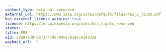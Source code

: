 ```yaml
---
content_type: external-resource
external_url: https://www.iatp.org/sites/default/files/451_2_73503.pdf
has_external_license_warning: true
license: https://en.wikipedia.org/wiki/All_rights_reserved
status: ''
title: PDF
uid: 38e87a39-0671-47d8-8458-b194ce146d3a
wayback_url: ''
---
```

